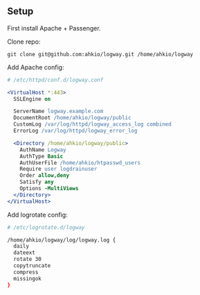 ## Setup

First install Apache + Passenger.

Clone repo:
```
git clone git@github.com:ahkio/logway.git /home/ahkio/logway
```

Add Apache config:
```apache
# /etc/httpd/conf.d/logway.conf

<VirtualHost *:443>
  SSLEngine on

  ServerName logway.example.com
  DocumentRoot /home/ahkio/logway/public
  CustomLog /var/log/httpd/logway_access_log combined
  ErrorLog /var/log/httpd/logway_error_log

  <Directory /home/ahkio/logway/public>
    AuthName Logway
    AuthType Basic
    AuthUserFile /home/ahkio/htpasswd_users
    Require user logdrainuser
    Order allow,deny
    Satisfy any
    Options -MultiViews
  </Directory>
</VirtualHost>
```

Add logrotate config:
```bash
# /etc/logrotate.d/logway

/home/ahkio/logway/log/logway.log {
  daily
  dateext
  rotate 30
  copytruncate
  compress
  missingok
}
```
